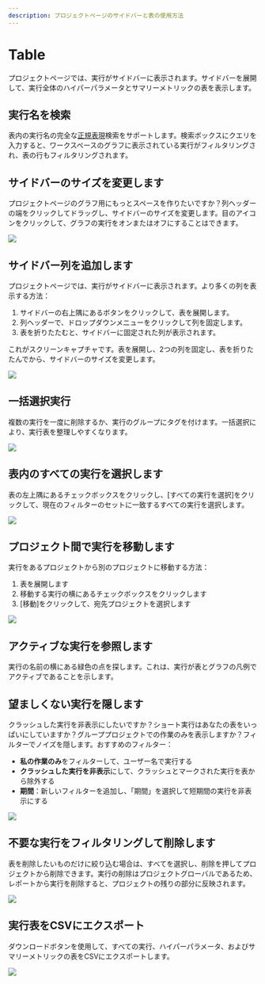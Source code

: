 ```yaml
---
description: プロジェクトページのサイドバーと表の使用方法
---
```


# Table

プロジェクトページでは、実行がサイドバーに表示されます。サイドバーを展開して、実行全体のハイパーパラメータとサマリーメトリックの表を表示します。

## **実行名を検索**

表内の実行名の完全な[正規表現](https://dev.mysql.com/doc/refman/8.0/en/regexp.html)検索をサポートします。検索ボックスにクエリを入力すると、ワークスペースのグラフに表示されている実行がフィルタリングされ、表の行もフィルタリングされます。

## **サイドバーのサイズを変更します**

プロジェクトページのグラフ用にもっとスペースを作りたいですか？列ヘッダーの端をクリックしてドラッグし、サイドバーのサイズを変更します。目のアイコンをクリックして、グラフの実行をオンまたはオフにすることはできます。

![](https://downloads.intercomcdn.com/i/o/153755378/d54ae70fb8155657a87545b1/howto+-+resize+column.gif)

##  **サイドバー列を追加します**

プロジェクトページでは、実行がサイドバーに表示されます。より多くの列を表示する方法：

1. サイドバーの右上隅にあるボタンをクリックして、表を展開します。
2. 列ヘッダーで、ドロップダウンメニューをクリックして列を固定します。
3. 表を折りたたむと、サイドバーに固定された列が表示されます。

これがスクリーンキャプチャです。表を展開し、2つの列を固定し、表を折りたたんでから、サイドバーのサイズを変更します。

![](https://downloads.intercomcdn.com/i/o/152951680/cf8cbc6b35e923be2551ba20/howto+-+pin+rows+in+table.gif)

## **一括選択実行**

複数の実行を一度に削除するか、実行のグループにタグを付けます。一括選択により、実行表を整理しやすくなります。

![](../../.gitbook/assets/howto-bulk-select.gif)

## **表内のすべての実行を選択します**

表の左上隅にあるチェックボックスをクリックし、\[すべての実行を選択\]をクリックして、現在のフィルターのセットに一致するすべての実行を選択します。

![](../../.gitbook/assets/all-runs-select.gif)

## **プロジェクト間で実行を移動します**

実行をあるプロジェクトから別のプロジェクトに移動する方法：

1. 表を展開します
2. 移動する実行の横にあるチェックボックスをクリックします
3. \[移動\]をクリックして、宛先プロジェクトを選択します

![](../../.gitbook/assets/howto-move-runs.gif)

## **アクティブな実行を参照します**

実行の名前の横にある緑色の点を探します。これは、実行が表とグラフの凡例でアクティブであることを示します。

##  **望ましくない実行を隠します**

クラッシュした実行を非表示にしたいですか？ショート実行はあなたの表をいっぱいにしていますか？グループプロジェクトでの作業のみを表示しますか？フィルターでノイズを隠します。おすすめのフィルター：

* **私の作業のみ**をフィルターして、ユーザー名で実行する
* **クラッシュした実行を非表示**にして、クラッシュとマークされた実行を表から除外する
* **期間**：新しいフィルターを追加し、「期間」を選択して短期間の実行を非表示にする

![](../../.gitbook/assets/image%20%2816%29.png)

## **不要な実行をフィルタリングして削除します**

表を削除したいものだけに絞り込む場合は、すべてを選択し、削除を押してプロジェクトから削除できます。実行の削除はプロジェクトグローバルであるため、レポートから実行を削除すると、プロジェクトの残りの部分に反映されます。

![](../../.gitbook/assets/2020-05-13-19.14.13.gif)

##  **実行表をCSVにエクスポート**

ダウンロードボタンを使用して、すべての実行、ハイパーパラメータ、およびサマリーメトリックの表をCSVにエクスポートします。

![](../../.gitbook/assets/2020-07-06-11.51.01.gif)

